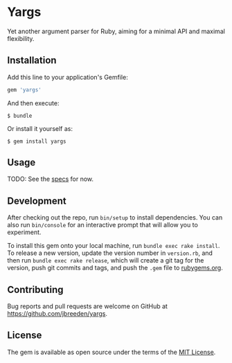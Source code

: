 # Yargs

Yet another argument parser for Ruby, aiming for a minimal API and maximal flexibility.

## Installation

Add this line to your application's Gemfile:

```ruby
gem 'yargs'
```

And then execute:

    $ bundle

Or install it yourself as:

    $ gem install yargs

## Usage

TODO: See the [specs](./spec) for now.

## Development

After checking out the repo, run `bin/setup` to install dependencies. You can also run `bin/console` for an interactive prompt that will allow you to experiment.

To install this gem onto your local machine, run `bundle exec rake install`. To release a new version, update the version number in `version.rb`, and then run `bundle exec rake release`, which will create a git tag for the version, push git commits and tags, and push the `.gem` file to [rubygems.org](https://rubygems.org).

## Contributing

Bug reports and pull requests are welcome on GitHub at https://github.com/jbreeden/yargs.


## License

The gem is available as open source under the terms of the [MIT License](http://opensource.org/licenses/MIT).

